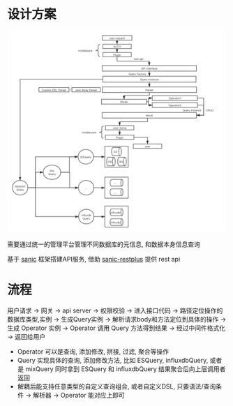 # 设计方案

![framework](./HostMonitor.png)

需要通过统一的管理平台管理不同数据库的元信息, 和数据本身信息查询

基于 [sanic](https://github.com/huge-success/sanic) 框架搭建API服务, 借助 [sanic-restplus](https://github.com/ashleysommer/sanic-restplus) 提供 rest api

# 流程

用户请求 -> 网关 -> api server -> 权限校验 -> 进入接口代码 -> 路径定位操作的数据库类型,实例 -> 生成Query实例 -> 解析请求body和方法定位到具体的操作 -> 生成 Operator 实例 -> Operator 调用 Query 方法得到结果 -> 经过中间件格式化 -> 返回给用户

* Operator 可以是查询, 添加修改, 拼接, 过滤, 聚合等操作
* Query 实现具体的查询, 添加修改方法, 比如 ESQuery, influxdbQuery, 或者是 mixQuery 同时拿到 ESQuery 和 influxdbQuery 结果聚合后向上层调用者返回
* 解耦后能支持任意类型的自定义查询组合, 或者自定义DSL, 只要语法/查询条件 -> 解析器 -> Operator 能对应上即可

